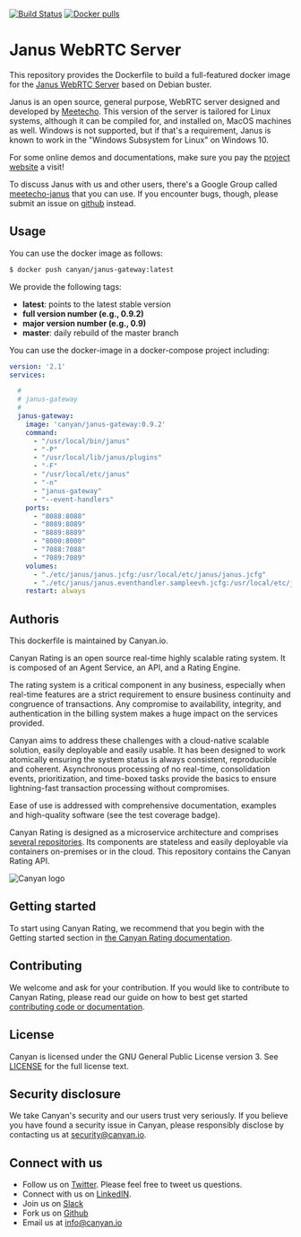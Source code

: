 [![Build Status](https://gitlab.com/canyan/janus-gateway-docker/badges/master/pipeline.svg)](https://gitlab.com/canyan/janus-gateway-docker/pipelines) [![Docker pulls](https://img.shields.io/docker/pulls/canyan/janus-gateway.svg?maxAge=3600)](https://hub.docker.com/repository/docker/canyan/janus-gateway)

# Janus WebRTC Server

This repository provides the Dockerfile to build a full-featured docker image for the [Janus WebRTC Server](https://github.com/meetecho/janus-gateway) based on Debian buster.

Janus is an open source, general purpose, WebRTC server designed and developed by [Meetecho](http://www.meetecho.com). This version of the server is tailored for Linux systems, although it can be compiled for, and installed on, MacOS machines as well. Windows is not supported, but if that's a requirement, Janus is known to work in the "Windows Subsystem for Linux" on Windows 10.

For some online demos and documentations, make sure you pay the [project website](https://janus.conf.meetecho.com/) a visit!

To discuss Janus with us and other users, there's a Google Group called [meetecho-janus](https://groups.google.com/forum/#!forum/meetecho-janus) that you can use. If you encounter bugs, though, please submit an issue on [github](https://github.com/meetecho/janus-gateway/issues) instead.

## Usage

You can use the docker image as follows:

```bash
$ docker push canyan/janus-gateway:latest
```

We provide the following tags:

* **latest**: points to the latest stable version
* **full version number (e.g., 0.9.2)**
* **major version number (e.g., 0.9)**
* **master**: daily rebuild of the master branch

You can use the docker-image in a docker-compose project including:

```yaml
version: '2.1'
services:

  #
  # janus-gateway
  #
  janus-gateway:
    image: 'canyan/janus-gateway:0.9.2'
    command:
      - "/usr/local/bin/janus"
      - "-P"
      - "/usr/local/lib/janus/plugins"
      - "-F"
      - "/usr/local/etc/janus"
      - "-n"
      - "janus-gateway"
      - "--event-handlers"
    ports:
      - "8088:8088"
      - "8089:8089"
      - "8889:8889"
      - "8000:8000"
      - "7088:7088"
      - "7089:7089"
    volumes:
      - "./etc/janus/janus.jcfg:/usr/local/etc/janus/janus.jcfg"
      - "./etc/janus/janus.eventhandler.sampleevh.jcfg:/usr/local/etc/janus/janus.eventhandler.sampleevh.jcfg"
    restart: always
```

## Authoris

This dockerfile is maintained by Canyan.io.

Canyan Rating is an open source real-time highly scalable rating system. It is composed of an Agent Service, an API, and a Rating Engine.

The rating system is a critical component in any business, especially when real-time features are a strict requirement to ensure business continuity and congruence of transactions. Any compromise to availability, integrity, and authentication in the billing system makes a huge impact on the services provided.

Canyan aims to address these challenges with a cloud-native scalable solution, easily deployable and easily usable. It has been designed to work atomically ensuring the system status is always consistent, reproducible and coherent. Asynchronous processing of no real-time, consolidation events, prioritization, and time-boxed tasks provide the basics to ensure lightning-fast transaction processing without compromises.

Ease of use is addressed with comprehensive documentation, examples and high-quality software (see the test coverage badge).

Canyan Rating is designed as a microservice architecture and comprises [several repositories](https://github.com/canyanio). Its components are stateless and easily deployable via containers on-premises or in the cloud. This repository contains the Canyan Rating API.

![Canyan logo](https://canyanio.github.io/rating-integration/canyan-logo.png)

## Getting started

To start using Canyan Rating, we recommend that you begin with the Getting started
section in [the Canyan Rating documentation](https://canyanio.github.io/rating-integration/).

## Contributing

We welcome and ask for your contribution. If you would like to contribute to Canyan Rating, please read our guide on how to best get started [contributing code or documentation](https://canyanio.github.io/rating-integration/contributing/).

## License

Canyan is licensed under the GNU General Public License version 3. See
[LICENSE](https://canyanio.github.io/rating-integration/license/) for the full license text.

## Security disclosure

We take Canyan's security and our users trust very seriously.
If you believe you have found a security issue in Canyan, please responsibly
disclose by contacting us at [security@canyan.io](mailto:security@canyan.io).

## Connect with us

* Follow us on [Twitter](https://twitter.com/canyan_io). Please
  feel free to tweet us questions.
* Connect with us on [LinkedIN](https://www.linkedin.com/company/canyan/).
* Join us on [Slack](http://slack.canyan.io)
* Fork us on [Github](https://github.com/canyanio)
* Email us at [info@canyan.io](mailto:info@canyan.io)
